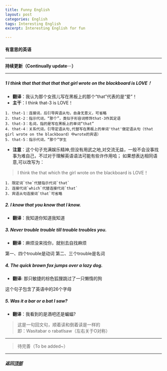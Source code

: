 ```yaml
---
title: Funny English
layout: post
categories: English
tags: Interesting English
excerpt: Interesting English for fun

---
```

#### 有意思的英语 <span id="home">
---

__持续更新（Continually update···）__

---

##### 1 I think **that that that that that** girl wrote on the blackboard is LOVE！ 

- **翻译**：我认为那个女孩儿写在黑板上的那个“that”代表的是“爱”！
- **主干**：I think that-3 is LOVE！
```
1. that-1：连接词，后引导宾语从句，自身无意义，可省略
2. that-2：指示代词，“那个”，类似于形容词修饰that-3作其定语
3. that-3：名词，指的是写在黑板上的单词“that”
4. that-4：关系代词，引导定语从句,代替写在黑板上的单词'that'做定语从句（that girl wrote on the blackboard）中wrote的宾语）
5. that-5：指示代词，“那个”学生
```
- **注意**：这个句子充满娱乐精神,但没有用武之地,对交流无益，一般不会没事找事为难自己，不过对于理解英语语法可能有些许作用哈；
如果想表达相同语意,可以改写为：

> I think the that which the girl wrote on the blackboard is LOVE！

```
1. 限定词`the`代替指示代词`that`
2. 连接代词`which`代替连接代词`that`
3. 宾语从句连接词`that`可省略
```

##### 2. I know that you know that I know.

- **翻译**：我知道你知道我知道

##### 3. Never trouble trouble till trouble troubles you.

- **翻译**：麻烦没来找你，就别去自找麻烦

第一、四个trouble是动词
第二、三个trouble是名词

##### 4. The quick brown fox jumps over a lazy dog.

- **翻译**: 那只敏捷的棕色狐狸跳过了一只懒惰的狗

这个句子包含了英语中的26个字母

##### 5. Was it a bar or a bat I saw?

- **翻译**：我看到的是酒吧还是蝙蝠?

> 这是一句回文句，顺着读和倒着读是一样的<br>
> 即：Wasitabar o rabatIsaw（左右关于O对称）



---

> 待完善（To be added~）

---

##### **返回[顶部](#home)**